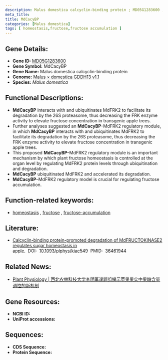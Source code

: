 ```yaml
---
description: Malus domestica calcyclin-binding protein ; MD05G1283600 ; Malus domestica
meta_title:
title: MdCacyBP
categories: [Malus domestica]
tags: [ homeostasis,fructose,fructose accumulation ]
---
```


## Gene Details:
- **Gene ID:**	[MD05G1283600]()
- **Gene Symbol:** MdCacyBP
- **Gene Name:** Malus domestica calcyclin-binding protein
- **Genome:** [Malus × domestica GDDH13 v1.1](https://www.rosaceae.org/species/malus/malus_x_domestica/genome_v1.0)
- **Species:** *Malus domestica*

## Functional Descriptions:
   - **MdCacyBP** interacts with and ubiquitinates MdFRK2 to facilitate its degradation by the 26S proteasome, thus decreasing the FRK enzyme activity to elevate fructose concentration in transgenic apple trees.
   - Further analyses suggested an **MdCacyBP**–MdFRK2 regulatory module, in which **MdCacyBP** interacts with and ubiquitinates MdFRK2 to facilitate its degradation by the 26S proteasome, thus decreasing the FRK enzyme activity to elevate fructose concentration in transgenic apple trees.
   - This proposed **MdCacyBP**–MdFRK2 regulatory module is an important mechanism by which plant fructose homeostasis is controlled at the organ level by regulating MdFRK2 protein levels through ubiquitination and degradation.
   - **MdCacyBP** ubiquitinated MdFRK2 and accelerated its degradation.
   - **MdCacyBP**–MdFRK2 regulatory model is crucial for regulating fructose accumulation.

## Function-related keywords:
   - [homeostasis](/tags/homeostasis/)&nbsp;,&nbsp;[fructose](/tags/fructose/)&nbsp;,&nbsp;[fructose-accumulation](/tags/fructose-accumulation/)

## Literature:
   - [Calcyclin-binding protein-promoted degradation of MdFRUCTOKINASE2 regulates sugar homeostasis in apple.]( https://academic.oup.com/plphys/article/191/2/1052/6869527?login=true)&nbsp;&nbsp;DOI:&nbsp;&nbsp;[10.1093/plphys/kiac549](https://academic.oup.com/plphys/article/191/2/1052/6869527?login=true)&nbsp;&nbsp;PMID:&nbsp;&nbsp;[36461944](https://pubmed.ncbi.nlm.nih.gov/36461944/)

## Related News:
   - [Plant Physiology | 西北农林科技大学李明军课题组揭示苹果果实中果糖含量调控的新机制](https://mp.weixin.qq.com/s?__biz=Mzg3MDEwNDEyMg==&mid=2247542182&idx=4&sn=77eac64af3fef4463ba8b3ef5120722f&chksm=ce9088f3f9e701e5c97f993925a1c8103142377c4b0d67716d5a50b0063dd2325dfe5834f489&scene=27#wechat_redirect)

## Gene Resources:
- **NCBI ID:**  [](https://www.ncbi.nlm.nih.gov/gene/?term=)
- **UniProt accessions:** [](https://www.uniprot.org/uniprotkb//entry)



## Sequences:
- **CDS Sequence:**
- **Protein Sequence:**
